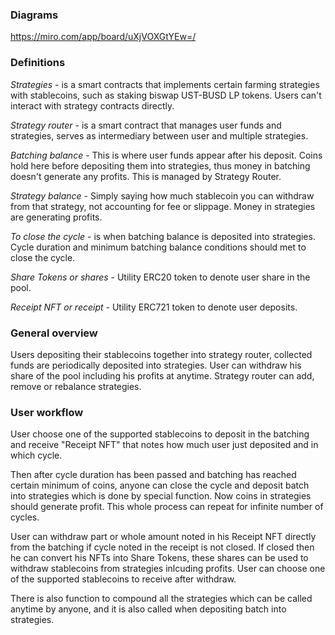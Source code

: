 ### Diagrams
https://miro.com/app/board/uXjVOXGtYEw=/

### Definitions
*Strategies* - is a smart contracts that implements certain farming strategies with stablecoins, such as staking biswap UST-BUSD LP tokens. Users can't interact with strategy contracts directly.  

*Strategy router* - is a smart contract that manages user funds and strategies, serves as intermediary between user and multiple strategies.   

*Batching balance* - This is where user funds appear after his deposit. Coins hold here before depositing them into strategies, thus money in batching doesn't generate any profits. This is managed by Strategy Router.  

*Strategy balance* - Simply saying how much stablecoin you can withdraw from that strategy, not accounting for fee or slippage. Money in strategies are generating profits.  

*To close the cycle* - is when batching balance is deposited into strategies. Cycle duration and minimum batching balance conditions should met to close the cycle.  

*Share Tokens or shares* - Utility ERC20 token to denote user share in the pool.  

*Receipt NFT or receipt* - Utility ERC721 token to denote user deposits.  

### General overview
Users depositing their stablecoins together into strategy router, collected funds are periodically deposited into strategies. User can withdraw his share of the pool including his profits at anytime. Strategy router can add, remove or rebalance strategies.

### User workflow
User choose one of the supported stablecoins to deposit in the batching and receive "Receipt NFT" that notes how much user just deposited and in which cycle.  

Then after cycle duration has been passed and batching has reached certain minimum of coins, anyone can close the cycle and deposit batch into strategies which is done by special function. Now coins in strategies should generate profit. This whole process can repeat for infinite number of cycles.  

User can withdraw part or whole amount noted in his Receipt NFT directly from the batching if cycle noted in the receipt is not closed. If closed then he can convert his NFTs into Share Tokens, these shares can be used to withdraw stablecoins from strategies inlcuding profits. User can choose one of the supported stablecoins to receive after withdraw.  

There is also function to compound all the strategies which can be called anytime by anyone, and it is also called when depositing batch into strategies.
